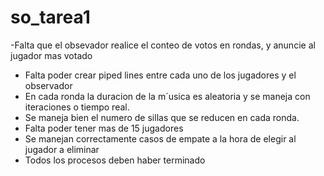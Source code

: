 # so_tarea1

-Falta que el obsevador realice el conteo de votos en rondas, y anuncie al jugador mas votado 
- Falta poder crear piped lines entre cada uno de los jugadores y el observador
- En cada ronda la duracion de la m´usica es aleatoria y se maneja con iteraciones o tiempo real.
- Se maneja bien el numero de sillas que se reducen en cada ronda. 
- Falta poder tener mas de 15 jugadores
- Se manejan correctamente casos de empate a la hora de elegir al jugador a eliminar
- Todos los procesos deben haber terminado



